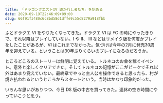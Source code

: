 ```yaml
---
title: 「ドラゴンクエストIV 導かれし者たち」を始める
date: 2020-09-19T22:46:09+09:00
slug: 66f91f3480c6c8bd58d1dffe9c55c8279a918fbb
---
```

ふとドラクエ VI をやりたくなってきた。ドラクエ VI は FC の時にやったきりで、それ以降はプレイしていない。I や II、 III などはリメイク版を何度かプレイをしたことがあるが、VI はこれまでなかった。気づけば今年の2月に発売30周年を迎えている。ということは30年ぶりくらいのプレイになるのだろうか。

ところどころのストーリーは鮮明に覚えている。トルネコのお金を稼ぐイベント。意外と楽しくクリアできた。そしてトルネコの記憶がここがピークでそれ以外はあまり覚えていない。最終章でやっと主人公を操作できると思ったら、村が焼き払われるというところからスタートという。当時はかなり印象的だった。

いろんな思いがありつつ、今日 DS 版の中古を買ってきた。連休の空き時間にやっていこうと思う。

